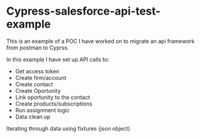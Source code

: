 # Cypress-salesforce-api-test-example

This is an example of a POC I have worked on to migrate an api framework from postman to Cyprss.

In this example I have set up API calls to: 

- Get access token
- Create firm/account
- Create contact
- Create Oportunity
- Link oportunity to the contact 
- Create products/subscriptions
- Run assignment logic
- Data clean up

Iterating through data using fixtures (json object)
